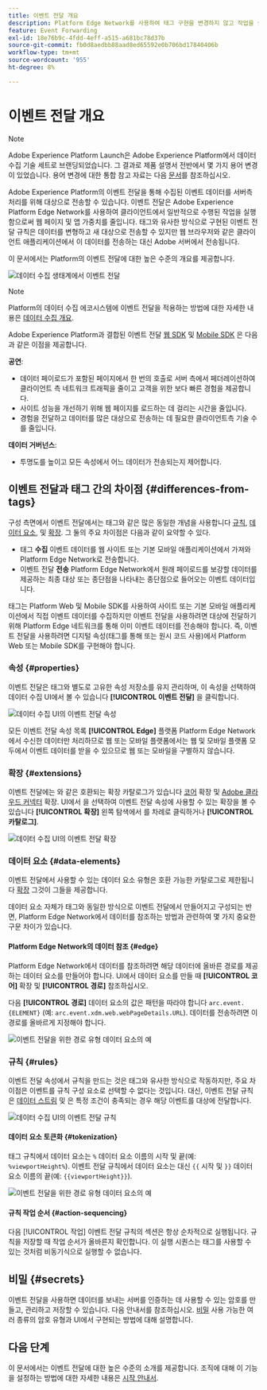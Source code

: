 ```yaml
---
title: 이벤트 전달 개요
description: Platform Edge Network를 사용하여 태그 구현을 변경하지 않고 작업을 실행할 수 있도록 Adobe Experience Platform의 이벤트 전달에 대해 알아봅니다.
feature: Event Forwarding
exl-id: 18e76b9c-4fdd-4eff-a515-a681bc78d37b
source-git-commit: fb0d8aedbb88aad8ed65592e0b706bd17840406b
workflow-type: tm+mt
source-wordcount: '955'
ht-degree: 8%

---
```


# 이벤트 전달 개요

>[!NOTE]
>
>Adobe Experience Platform Launch은 Adobe Experience Platform에서 데이터 수집 기술 세트로 브랜딩되었습니다. 그 결과로 제품 설명서 전반에서 몇 가지 용어 변경이 있었습니다. 용어 변경에 대한 통합 참고 자료는 다음 [문서](../../term-updates.md)를 참조하십시오.

Adobe Experience Platform의 이벤트 전달을 통해 수집된 이벤트 데이터를 서버측 처리를 위해 대상으로 전송할 수 있습니다. 이벤트 전달은 Adobe Experience Platform Edge Network를 사용하여 클라이언트에서 일반적으로 수행된 작업을 실행함으로써 웹 페이지 및 앱 가중치를 줄입니다. 태그와 유사한 방식으로 구현된 이벤트 전달 규칙은 데이터를 변형하고 새 대상으로 전송할 수 있지만 웹 브라우저와 같은 클라이언트 애플리케이션에서 이 데이터를 전송하는 대신 Adobe 서버에서 전송됩니다.

이 문서에서는 Platform의 이벤트 전달에 대한 높은 수준의 개요를 제공합니다.

![데이터 수집 생태계에서 이벤트 전달](../../../collection/images/home/event-forwarding.png)

>[!NOTE]
>
>Platform의 데이터 수집 에코시스템에 이벤트 전달을 적용하는 방법에 대한 자세한 내용은 [데이터 수집 개요](../../../collection/home.md).

Adobe Experience Platform과 결합된 이벤트 전달 [웹 SDK](../../../edge/home.md) 및 [Mobile SDK](https://aep-sdks.gitbook.io/docs/) 은 다음과 같은 이점을 제공합니다.

**공연**:

* 데이터 페이로드가 포함된 페이지에서 한 번의 호출로 서버 측에서 페더레이션하여 클라이언트 측 네트워크 트래픽을 줄이고 고객을 위한 보다 빠른 경험을 제공합니다.
* 사이트 성능을 개선하기 위해 웹 페이지를 로드하는 데 걸리는 시간을 줄입니다.
* 경험을 전달하고 데이터를 많은 대상으로 전송하는 데 필요한 클라이언트측 기술 수를 줄입니다.

**데이터 거버넌스**:

* 투명도를 높이고 모든 속성에서 어느 데이터가 전송되는지 제어합니다.

## 이벤트 전달과 태그 간의 차이점 {#differences-from-tags}

구성 측면에서 이벤트 전달에서는 태그와 같은 많은 동일한 개념을 사용합니다 [규칙](../managing-resources/rules.md), [데이터 요소](../managing-resources/data-elements.md), 및 [확장](../managing-resources/extensions/overview.md). 그 둘의 주요 차이점은 다음과 같이 요약할 수 있다.

* 태그 **수집** 이벤트 데이터를 웹 사이트 또는 기본 모바일 애플리케이션에서 가져와 Platform Edge Network로 전송합니다.
* 이벤트 전달 **전송** Platform Edge Network에서 원래 페이로드를 보강할 데이터를 제공하는 최종 대상 또는 종단점을 나타내는 종단점으로 들어오는 이벤트 데이터입니다.

태그는 Platform Web 및 Mobile SDK를 사용하여 사이트 또는 기본 모바일 애플리케이션에서 직접 이벤트 데이터를 수집하지만 이벤트 전달을 사용하려면 대상에 전달하기 위해 Platform Edge 네트워크를 통해 이미 이벤트 데이터를 전송해야 합니다. 즉, 이벤트 전달을 사용하려면 디지털 속성(태그를 통해 또는 원시 코드 사용)에서 Platform Web 또는 Mobile SDK를 구현해야 합니다.

### 속성 {#properties}

이벤트 전달은 태그와 별도로 고유한 속성 저장소를 유지 관리하며, 이 속성을 선택하여 데이터 수집 UI에서 볼 수 있습니다 **[!UICONTROL 이벤트 전달]** 을 클릭합니다.

![데이터 수집 UI의 이벤트 전달 속성](../../images/ui/event-forwarding/overview/properties.png)

모든 이벤트 전달 속성 목록 **[!UICONTROL Edge]** 플랫폼 Platform Edge Network에서 수신한 데이터만 처리하므로 웹 또는 모바일 플랫폼에서는 웹 및 모바일 플랫폼 모두에서 이벤트 데이터를 받을 수 있으므로 웹 또는 모바일을 구별하지 않습니다.

### 확장 {#extensions}

이벤트 전달에는 와 같은 호환되는 확장 카탈로그가 있습니다 [코어](../../extensions/web/core/event-forwarding.md) 확장 및 [Adobe 클라우드 커넥터](../../extensions/web/cloud-connector/overview.md) 확장. UI에서 을 선택하여 이벤트 전달 속성에 사용할 수 있는 확장을 볼 수 있습니다 **[!UICONTROL 확장]** 왼쪽 탐색에서 를 차례로 클릭하거나 **[!UICONTROL 카탈로그]**.

![데이터 수집 UI의 이벤트 전달 확장](../../images/ui/event-forwarding/overview/extensions.png)

### 데이터 요소 {#data-elements}

이벤트 전달에서 사용할 수 있는 데이터 요소 유형은 호환 가능한 카탈로그로 제한됩니다 [확장](#extensions) 그것이 그들을 제공합니다.

데이터 요소 자체가 태그와 동일한 방식으로 이벤트 전달에서 만들어지고 구성되는 반면, Platform Edge Network에서 데이터를 참조하는 방법과 관련하여 몇 가지 중요한 구문 차이가 있습니다.

#### Platform Edge Network의 데이터 참조 {#edge}

Platform Edge Network에서 데이터를 참조하려면 해당 데이터에 올바른 경로를 제공하는 데이터 요소를 만들어야 합니다. UI에서 데이터 요소를 만들 때 **[!UICONTROL 코어]** 확장 및 **[!UICONTROL 경로]** 참조하십시오.

다음 **[!UICONTROL 경로]** 데이터 요소의 값은 패턴을 따라야 합니다 `arc.event.{ELEMENT}` (예: `arc.event.xdm.web.webPageDetails.URL`). 데이터를 전송하려면 이 경로를 올바르게 지정해야 합니다.

![이벤트 전달을 위한 경로 유형 데이터 요소의 예](../../images/ui/event-forwarding/overview/data-reference.png)

### 규칙 {#rules}

이벤트 전달 속성에서 규칙을 만드는 것은 태그와 유사한 방식으로 작동하지만, 주요 차이점은 이벤트를 규칙 구성 요소로 선택할 수 없다는 것입니다. 대신, 이벤트 전달 규칙은 [데이터 스트림](../../../edge/datastreams/overview.md) 및 은 특정 조건이 충족되는 경우 해당 이벤트를 대상에 전달합니다.

![데이터 수집 UI의 이벤트 전달 규칙](../../images/ui/event-forwarding/overview/rules.png)

#### 데이터 요소 토큰화 {#tokenization}

태그 규칙에서 데이터 요소는 `%` 데이터 요소 이름의 시작 및 끝(예: `%viewportHeight%`). 이벤트 전달 규칙에서 데이터 요소는 대신 `{{` 시작 및 `}}` 데이터 요소 이름의 끝(예: `{{viewportHeight}}`).

![이벤트 전달을 위한 경로 유형 데이터 요소의 예](../../images/ui/event-forwarding/overview/tokenization.png)

#### 규칙 작업 순서 {#action-sequencing}

다음 [!UICONTROL 작업] 이벤트 전달 규칙의 섹션은 항상 순차적으로 실행됩니다. 규칙을 저장할 때 작업 순서가 올바른지 확인합니다. 이 실행 시퀀스는 태그를 사용할 수 있는 것처럼 비동기식으로 실행할 수 없습니다.

## 비밀 {#secrets}

이벤트 전달을 사용하면 데이터를 보내는 서버를 인증하는 데 사용할 수 있는 암호를 만들고, 관리하고 저장할 수 있습니다. 다음 안내서를 참조하십시오. [비밀](./secrets.md) 사용 가능한 여러 종류의 암호 유형과 UI에서 구현되는 방법에 대해 설명합니다.

## 다음 단계

이 문서에서는 이벤트 전달에 대한 높은 수준의 소개를 제공합니다. 조직에 대해 이 기능을 설정하는 방법에 대한 자세한 내용은 [시작 안내서](./getting-started.md).

